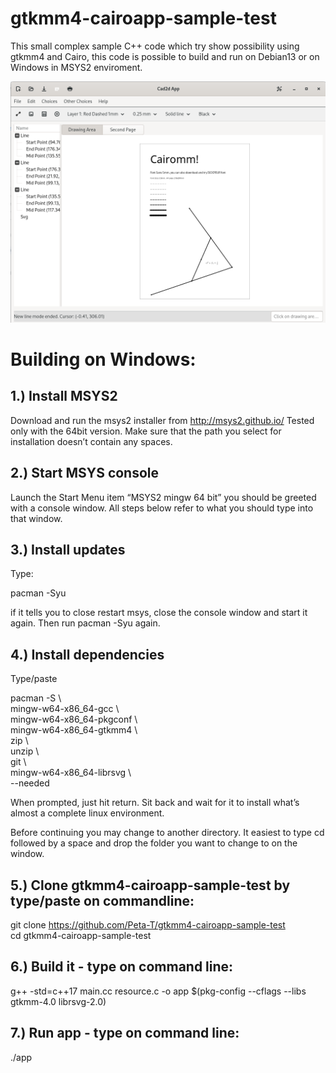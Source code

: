 # gtkmm4-cairoapp-sample-test
This small complex sample C++ code which try show possibility using gtkmm4 and Cairo, this code is possible to build and run on Debian13 or on Windows in MSYS2 enviroment.

![Screenschot](Screenshot.png)

Building on Windows:
====================

1.) Install MSYS2
-----------------
Download and run the msys2 installer from http://msys2.github.io/ Tested only with the 64bit version. Make sure that the path you select for installation doesn’t contain any spaces.

2.) Start MSYS console
----------------------
Launch the Start Menu item “MSYS2 mingw 64 bit” you should be greeted with a console window. All steps below refer to what you should type into that window.

3.) Install updates
-------------------
Type:

   pacman -Syu

if it tells you to close restart msys, close the console window and start it again. Then run pacman -Syu again.

4.) Install dependencies
------------------------
Type/paste

   pacman -S \\ \
   mingw-w64-x86_64-gcc \\ \
   mingw-w64-x86_64-pkgconf \\ \
   mingw-w64-x86_64-gtkmm4 \\ \
   zip \\ \
   unzip \\ \
   git \\ \
   mingw-w64-x86_64-librsvg \\ \
   --needed

When prompted, just hit return. Sit back and wait for it to install what’s almost a complete linux environment.

Before continuing you may change to another directory. It easiest to type cd followed by a space and drop the folder you want to change to on the window.

5.) Clone gtkmm4-cairoapp-sample-test by type/paste on commandline:
---------------------------------------------------------------------

   git clone https://github.com/Peta-T/gtkmm4-cairoapp-sample-test \
   cd gtkmm4-cairoapp-sample-test

6.) Build it - type on command line:
------------------------------------

   g++ -std=c++17 main.cc resource.c -o app $(pkg-config --cflags --libs gtkmm-4.0 librsvg-2.0)

7.) Run app - type on command line:
-----------------------------------

   ./app


